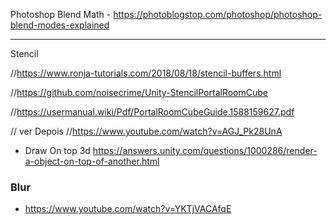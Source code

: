 Photoshop Blend Math - https://photoblogstop.com/photoshop/photoshop-blend-modes-explained

----------------
Stencil


//https://www.ronja-tutorials.com/2018/08/18/stencil-buffers.html

//https://github.com/noisecrime/Unity-StencilPortalRoomCube

//https://usermanual.wiki/Pdf/PortalRoomCubeGuide.1588159627.pdf

// ver Depois
//https://www.youtube.com/watch?v=AGJ_Pk28UnA

 - Draw On top 3d
 https://answers.unity.com/questions/1000286/render-a-object-on-top-of-another.html


### Blur
- https://www.youtube.com/watch?v=YKTjVACAfqE
